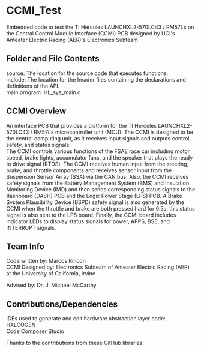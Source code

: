 # CCMI_Test
 Embedded code to test the TI Hercules LAUNCHXL2-570LC43 / RM57Lx on the Central Control Module Interface (CCMI) PCB designed by UCI's Anteater Electric Racing (AER)'s Electronics Subteam

## Folder and File Contents
source: The location for the source code that executes functions.\
include: The location for the header files containing the declarations and definitions of the API.\
main program: HL_sys_main.c

## CCMI Overview
An interface PCB that provides a platform for the TI Hercules LAUNCHXL2-570LC43 / RM57Lx microcontroller unit (MCU). The CCMI is designed to be the central computing unit, as it receives input signals and outputs control, safety, and status signals.\
The CCMI controls various functions of the FSAE race car including motor speed, brake lights, accumulator fans, and the speaker that plays the ready to drive signal (RTDS). The CCMI receives human input from the steering, brake, and throttle components and receives sensor input from the Suspension Sensor Array (SSA) via the CAN bus. Also, the CCMI receives safety signals from the Battery Management System (BMS) and Insulation Monitoring Device (IMD) and then sends corresponding status signals to the dashboard (DASH) PCB and the Logic Power Stage (LPS) PCB. A Brake System Plausibility Device (BSPD) safety signal is also generated by the CCMI when the throttle and brake are both pressed hard for 0.5s; this status signal is also sent to the LPS board. Finally, the CCMI board includes indicator LEDs to display status signals for power, APPS, BSE, and INTERRUPT signals.


## Team Info
Code written by: Marcos Rincon\
CCMI Designed by: Electronics Subteam of Anteater Electric Racing (AER) at the University of California, Irvine

Advised by: Dr. J. Michael McCarthy

## Contributions/Dependencies
IDEs used to generate and edit hardware abstraction layer code:\
HALCOGEN\
Code Composer Studio

Thanks to the contributions from these GitHub libraries:


